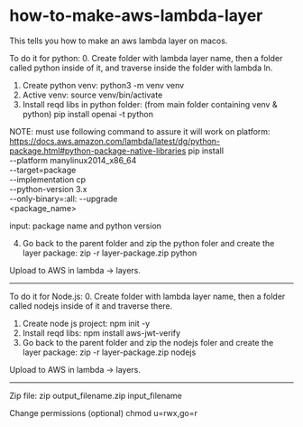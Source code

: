 # how-to-make-aws-lambda-layer
This tells you how to make an aws lambda layer on macos.

To do it for python:
0. Create folder with lambda layer name, then a folder called python inside of it, and traverse inside the folder with lambda ln.
1. Create python venv: python3 -m venv venv
2. Active venv: source venv/bin/activate
3. Install reqd libs in python folder: (from main folder containing venv & python) pip install openai -t python

NOTE: must use following command to assure it will work on platform: https://docs.aws.amazon.com/lambda/latest/dg/python-package.html#python-package-native-libraries
pip install \
--platform manylinux2014_x86_64 \
--target=package \
--implementation cp \
--python-version 3.x \
--only-binary=:all: --upgrade \
<package_name>

input: package name and python version

4. Go back to the parent folder and zip the python foler and create the layer package: zip -r layer-package.zip python

Upload to AWS in lambda -> layers.

---------

To do it for Node.js:
0. Create folder with lambda layer name, then a folder called nodejs inside of it and traverse there.
1. Create node js project: npm init -y
2. Install reqd libs: npm install aws-jwt-verify
3. Go back to the parent folder and zip the nodejs foler and create the layer package: zip -r layer-package.zip nodejs

Upload to AWS in lambda -> layers.

---------

Zip file:
zip output_filename.zip input_filename

Change permissions (optional)
chmod u=rwx,go=r

